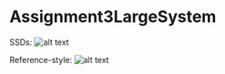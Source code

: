 # Assignment3LargeSystem

SSDs: 
![alt text][logo]

[logo]: https://github.com/large-systems/Assignment3LargeSystem/blob/master/SSD.jpg "SDDs we have created based on out use cases"

Reference-style: 
![alt text][logo]

[logo2]: https://github.com/large-systems/Assignment3LargeSystem/blob/master/use_case_diagram.jpg "Diagram over our use cases"
